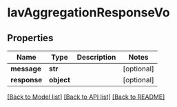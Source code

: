 # IavAggregationResponseVo

## Properties
Name | Type | Description | Notes
------------ | ------------- | ------------- | -------------
**message** | **str** |  | [optional] 
**response** | **object** |  | [optional] 

[[Back to Model list]](../README.md#documentation-for-models) [[Back to API list]](../README.md#documentation-for-api-endpoints) [[Back to README]](../README.md)


